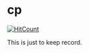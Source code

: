 # cp
[![HitCount](http://hits.dwyl.com/KushalBhanot/cp.svg)](http://hits.dwyl.com/KushalBhanot/cp)

This is just to keep record.
